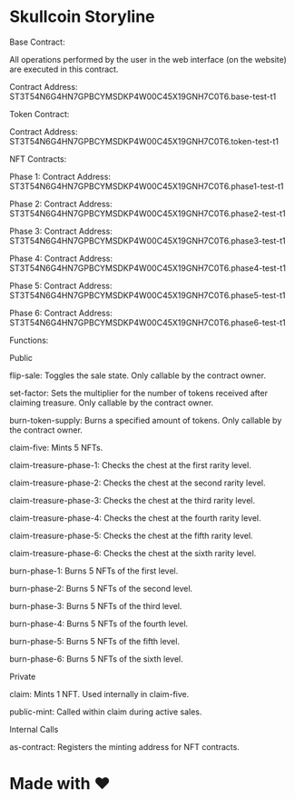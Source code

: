 # Skullcoin Storyline

Base Contract:

All operations performed by the user in the web interface (on the website) are executed in this contract.

Contract Address: ST3T54N6G4HN7GPBCYMSDKP4W00C45X19GNH7C0T6.base-test-t1

Token Contract:

Contract Address: ST3T54N6G4HN7GPBCYMSDKP4W00C45X19GNH7C0T6.token-test-t1

NFT Contracts:

Phase 1:
Contract Address: ST3T54N6G4HN7GPBCYMSDKP4W00C45X19GNH7C0T6.phase1-test-t1

Phase 2:
Contract Address: ST3T54N6G4HN7GPBCYMSDKP4W00C45X19GNH7C0T6.phase2-test-t1

Phase 3:
Contract Address: ST3T54N6G4HN7GPBCYMSDKP4W00C45X19GNH7C0T6.phase3-test-t1

Phase 4:
Contract Address: ST3T54N6G4HN7GPBCYMSDKP4W00C45X19GNH7C0T6.phase4-test-t1

Phase 5:
Contract Address: ST3T54N6G4HN7GPBCYMSDKP4W00C45X19GNH7C0T6.phase5-test-t1

Phase 6:
Contract Address: ST3T54N6G4HN7GPBCYMSDKP4W00C45X19GNH7C0T6.phase6-test-t1

Functions:

Public

flip-sale: Toggles the sale state. Only callable by the contract owner.

set-factor: Sets the multiplier for the number of tokens received after claiming treasure. Only callable by the contract owner.

burn-token-supply: Burns a specified amount of tokens. Only callable by the contract owner.

claim-five: Mints 5 NFTs.

claim-treasure-phase-1: Checks the chest at the first rarity level.

claim-treasure-phase-2: Checks the chest at the second rarity level.

claim-treasure-phase-3: Checks the chest at the third rarity level.

claim-treasure-phase-4: Checks the chest at the fourth rarity level.

claim-treasure-phase-5: Checks the chest at the fifth rarity level.

claim-treasure-phase-6: Checks the chest at the sixth rarity level.

burn-phase-1: Burns 5 NFTs of the first level.

burn-phase-2: Burns 5 NFTs of the second level.

burn-phase-3: Burns 5 NFTs of the third level.

burn-phase-4: Burns 5 NFTs of the fourth level.

burn-phase-5: Burns 5 NFTs of the fifth level.

burn-phase-6: Burns 5 NFTs of the sixth level.

Private

claim: Mints 1 NFT. Used internally in claim-five.

public-mint: Called within claim during active sales.

Internal Calls

as-contract: Registers the minting address for NFT contracts.

# Made with :heart:
